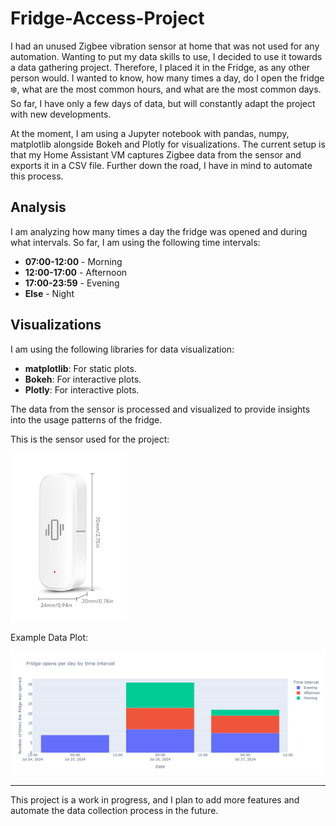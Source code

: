 # Fridge-Access-Project

I had an unused Zigbee vibration sensor at home that was not used for any automation. Wanting to put my data skills to use, I decided to use it towards a data gathering project. Therefore, I placed it in the Fridge, as any other person would. I wanted to know, how many times a day, do I open the fridge ❄️, what are the most common hours, and what are the most common days. So far, I have only a few days of data, but will constantly adapt the project with new developments.

At the moment, I am using a Jupyter notebook with pandas, numpy, matplotlib alongside Bokeh and Plotly for visualizations. The current setup is that my Home Assistant VM captures Zigbee data from the sensor and exports it in a CSV file. Further down the road, I have in mind to automate this process.

## Analysis

I am analyzing how many times a day the fridge was opened and during what intervals. So far, I am using the following time intervals:

- **07:00-12:00** - Morning
- **12:00-17:00** - Afternoon
- **17:00-23:59** - Evening
- **Else** - Night

## Visualizations

I am using the following libraries for data visualization:
- **matplotlib**: For static plots.
- **Bokeh**: For interactive plots.
- **Plotly**: For interactive plots.

The data from the sensor is processed and visualized to provide insights into the usage patterns of the fridge.

This is the sensor used for the project: 

![Sensor](Sensor.png)


Example Data Plot: 

![Plot1](Plot.png)


---

This project is a work in progress, and I plan to add more features and automate the data collection process in the future.
